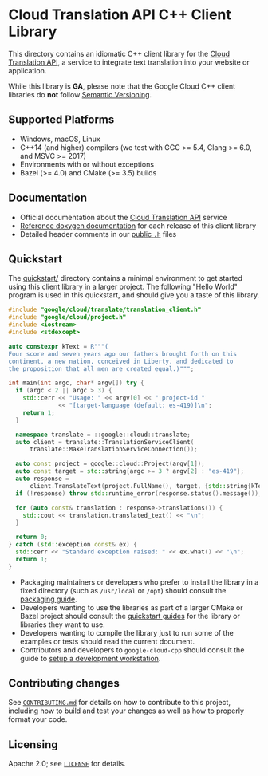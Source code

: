 # Cloud Translation API C++ Client Library

This directory contains an idiomatic C++ client library for the
[Cloud Translation API][cloud-service-docs], a service to integrate text
translation into your website or application.

While this library is **GA**, please note that the Google Cloud C++ client libraries do **not** follow
[Semantic Versioning](https://semver.org/).

## Supported Platforms

* Windows, macOS, Linux
* C++14 (and higher) compilers (we test with GCC >= 5.4, Clang >= 6.0, and
  MSVC >= 2017)
* Environments with or without exceptions
* Bazel (>= 4.0) and CMake (>= 3.5) builds

## Documentation

* Official documentation about the [Cloud Translation API][cloud-service-docs] service
* [Reference doxygen documentation][doxygen-link] for each release of this
  client library
* Detailed header comments in our [public `.h`][source-link] files

[cloud-service-docs]: https://cloud.google.com/translate
[doxygen-link]: https://googleapis.dev/cpp/google-cloud-translate/latest/
[source-link]: https://github.com/googleapis/google-cloud-cpp/tree/main/google/cloud/translate

## Quickstart

The [quickstart/](quickstart/README.md) directory contains a minimal environment
to get started using this client library in a larger project. The following
"Hello World" program is used in this quickstart, and should give you a taste of
this library.

<!-- inject-quickstart-start -->
```cc
#include "google/cloud/translate/translation_client.h"
#include "google/cloud/project.h"
#include <iostream>
#include <stdexcept>

auto constexpr kText = R"""(
Four score and seven years ago our fathers brought forth on this
continent, a new nation, conceived in Liberty, and dedicated to
the proposition that all men are created equal.)""";

int main(int argc, char* argv[]) try {
  if (argc < 2 || argc > 3) {
    std::cerr << "Usage: " << argv[0] << " project-id "
              << "[target-language (default: es-419)]\n";
    return 1;
  }

  namespace translate = ::google::cloud::translate;
  auto client = translate::TranslationServiceClient(
      translate::MakeTranslationServiceConnection());

  auto const project = google::cloud::Project(argv[1]);
  auto const target = std::string{argc >= 3 ? argv[2] : "es-419"};
  auto response =
      client.TranslateText(project.FullName(), target, {std::string{kText}});
  if (!response) throw std::runtime_error(response.status().message());

  for (auto const& translation : response->translations()) {
    std::cout << translation.translated_text() << "\n";
  }

  return 0;
} catch (std::exception const& ex) {
  std::cerr << "Standard exception raised: " << ex.what() << "\n";
  return 1;
}
```
<!-- inject-quickstart-end -->

* Packaging maintainers or developers who prefer to install the library in a
  fixed directory (such as `/usr/local` or `/opt`) should consult the
  [packaging guide](/doc/packaging.md).
* Developers wanting to use the libraries as part of a larger CMake or Bazel
  project should consult the [quickstart guides](#quickstart) for the library
  or libraries they want to use.
* Developers wanting to compile the library just to run some of the examples or
  tests should read the current document.
* Contributors and developers to `google-cloud-cpp` should consult the guide to
  [setup a development workstation][howto-setup-dev-workstation].

[howto-setup-dev-workstation]: /doc/contributor/howto-guide-setup-development-workstation.md

## Contributing changes

See [`CONTRIBUTING.md`](/CONTRIBUTING.md) for details on how to
contribute to this project, including how to build and test your changes
as well as how to properly format your code.

## Licensing

Apache 2.0; see [`LICENSE`](/LICENSE) for details.
